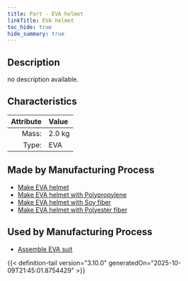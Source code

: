 ```yaml
---
title: Part - EVA helmet
linkTitle: EVA helmet
toc_hide: true
hide_summary: true
---
```

<!-- This is generated by the MarsSim HelpGenertor, do not edit. -->

## Description
no description available.

## Characteristics

| Attribute      | Value |
|--------:|:------|
|Mass:|2.0 kg|
|Type:|EVA|

## Made by Manufacturing Process

- [Make EVA helmet](/docs/definitions/process/make-eva-helmet)
- [Make EVA helmet with Polypropylene](/docs/definitions/process/make-eva-helmet-with-polypropylene)
- [Make EVA helmet with Soy fiber](/docs/definitions/process/make-eva-helmet-with-soy-fiber)
- [Make EVA helmet with Polyester fiber](/docs/definitions/process/make-eva-helmet-with-polyester-fiber)

## Used by Manufacturing Process

- [Assemble EVA suit](/docs/definitions/process/assemble-eva-suit)



{{< definition-tail version="3.10.0" generatedOn="2025-10-09T21:45:01.8754429" >}}



